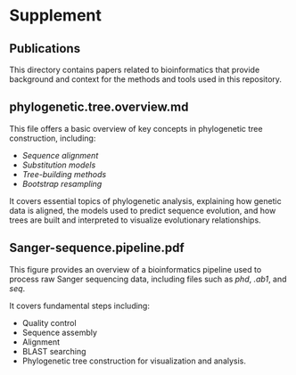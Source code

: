 # Supplement

## Publications
This directory contains papers related to bioinformatics that provide background and context for the methods and tools used in this repository.

## phylogenetic.tree.overview.md
This file offers a basic overview of key concepts in phylogenetic tree construction, including:
- *Sequence alignment*
- *Substitution models*
- *Tree-building methods*
- *Bootstrap resampling*

It covers essential topics of phylogenetic analysis, explaining how genetic data is aligned, the models used to predict sequence evolution, and how trees are built and interpreted to visualize evolutionary relationships.

## Sanger-sequence.pipeline.pdf
This figure provides an overview of a bioinformatics pipeline used to process raw Sanger sequencing data, including files such as *phd*, *.ab1*, and *seq*. 

It covers fundamental steps including:
- Quality control
- Sequence assembly
- Alignment
- BLAST searching
- Phylogenetic tree construction for visualization and analysis.
